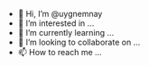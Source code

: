 - 👋 Hi, I’m @uygnemnay
- 👀 I’m interested in ...
- 🌱 I’m currently learning ...
- 💞️ I’m looking to collaborate on ...
- 📫 How to reach me ...

<!---
uygnemnay/uygnemnay is a ✨ special ✨ repository because its `README.md` (this file) appears on your GitHub profile.
You can click the Preview link to take a look at your changes.
--->
